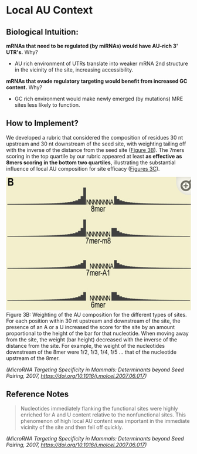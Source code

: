 # Local AU Context

## Biological Intuition:

**mRNAs that need to be regulated (by miRNAs) would have AU-rich 3' UTR's.**
Why?
- AU rich environment of UTRs translate into weaker mRNA 2nd structure in the vicinity of the site, increasing accessibility.

**mRNAs that evade regulatory targeting would benefit from increased GC content.**
Why?
- GC rich environment would make newly emerged (by mutations) MRE sites less likely to function.

## How to Implement?

We developed a rubric that considered the composition of residues 30 nt upstream and 30 nt downstream of the seed site, with weighting tailing off with the inverse of the distance from the seed site ([Figure 3B](https://www.ncbi.nlm.nih.gov/pmc/articles/PMC3800283/figure/F3/)). The 7mers scoring in the top quartile by our rubric appeared at least **as effective as 8mers scoring in the bottom two quartiles**, illustrating the substantial influence of local AU composition for site efficacy ([Figures 3C](https://www.ncbi.nlm.nih.gov/pmc/articles/PMC3800283/figure/F3/)).

![](../images/au_content.png)
Figure 3B: Weighting of the AU composition for the different types of sites. For each position within 30 nt upstream and downstream of the site, the presence of an A or a U increased the score for the site by an amount proportional to the height of the bar for that nucleotide. When moving away from the site, the weight (bar height) decreased with the inverse of the distance from the site. For example, the weight of the nucleotides downstream of the 8mer were 1/2, 1/3, 1/4, 1/5 … that of the nucleotide upstream of the 8mer.

*(MicroRNA Targeting Specificity in Mammals: Determinants beyond Seed Pairing, 2007, https://doi.org/10.1016/j.molcel.2007.06.017)*

## Reference Notes

>Nucleotides immediately flanking the functional sites were highly enriched for A and U content relative to the nonfunctional sites. This phenomenon of high local AU content was important in the immediate vicinity of the site and then fell off quickly.

*(MicroRNA Targeting Specificity in Mammals: Determinants beyond Seed Pairing, 2007, https://doi.org/10.1016/j.molcel.2007.06.017)*
